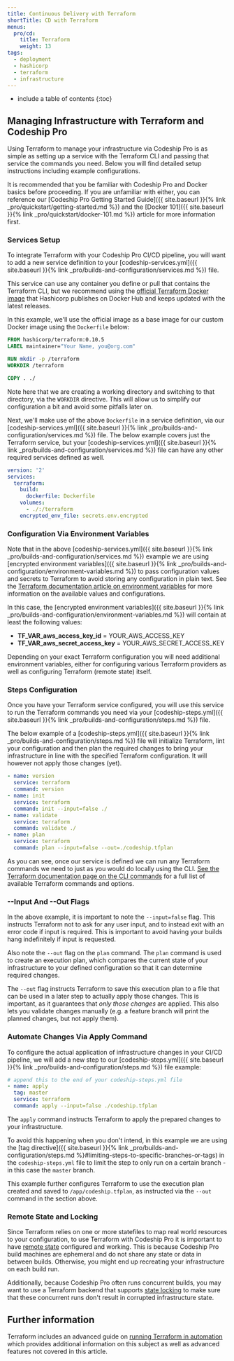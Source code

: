 ```yaml
---
title: Continuous Delivery with Terraform
shortTitle: CD with Terraform
menus:
  pro/cd:
    title: Terraform
    weight: 13
tags:
  - deployment
  - hashicorp
  - terraform
  - infrastructure
---
```


* include a table of contents
{:toc}

## Managing Infrastructure with Terraform and Codeship Pro

Using Terraform to manage your infrastructure via Codeship Pro is as simple as setting up a service with the Terraform CLI and passing that service the commands you need. Below you will find detailed setup instructions including example configurations.

It is recommended that you be familiar with Codeship Pro and Docker basics before proceeding. If you are unfamiliar with either, you can reference our [Codeship Pro Getting Started Guide]({{ site.baseurl }}{% link _pro/quickstart/getting-started.md %}) and the [Docker 101]({{ site.baseurl }}{% link _pro/quickstart/docker-101.md %}) article for more information first.

### Services Setup

To integrate Terraform with your Codeship Pro CI/CD pipeline, you will want to add a new service definition to your [codeship-services.yml]({{ site.baseurl }}{% link _pro/builds-and-configuration/services.md %}) file.

This service can use any container you define or pull that contains the Terraform CLI, but we recommend using the [official Terraform Docker image](https://hub.docker.com/r/hashicorp/terraform/) that Hashicorp publishes on Docker Hub and keeps updated with the latest releases.

In this example, we'll use the official image as a base image for our custom Docker image using the `Dockerfile` below:

```Dockerfile
FROM hashicorp/terraform:0.10.5
LABEL maintainer="Your Name, you@org.com"

RUN mkdir -p /terraform
WORKDIR /terraform

COPY . ./
```

Note here that we are creating a working directory and switching to that directory, via the `WORKDIR` directive. This will allow us to simplify our configuration a bit and avoid some pitfalls later on.

Next, we'll make use of the above `Dockerfile` in a service definition, via our [codeship-services.yml]({{ site.baseurl }}{% link _pro/builds-and-configuration/services.md %}) file. The below example covers just the Terraform service, but your [codeship-services.yml]({{ site.baseurl }}{% link _pro/builds-and-configuration/services.md %}) file can have any other required services defined as well.

```yaml
version: '2'
services:
  terraform:
    build:
      dockerfile: Dockerfile
    volumes:
      - ./:/terraform
    encrypted_env_file: secrets.env.encrypted
```

### Configuration Via Environment Variables

Note that in the above [codeship-services.yml]({{ site.baseurl }}{% link _pro/builds-and-configuration/services.md %}) example we are using [encrypted environment variables]({{ site.baseurl }}{% link _pro/builds-and-configuration/environment-variables.md %}) to pass configuration values and secrets to Terraform to avoid storing any configuration in plain text. See the [Terraform documentation article on environment variables](https://www.terraform.io/docs/configuration/environment-variables.html) for more information on the available values and configurations.

In this case, the [encrypted environment variables]({{ site.baseurl }}{% link _pro/builds-and-configuration/environment-variables.md %}) will contain at least the following values:

- **TF_VAR_aws_access_key_id** = YOUR_AWS_ACCESS_KEY
- **TF_VAR_aws_secret_access_key** = YOUR_AWS_SECRET_ACCESS_KEY

Depending on your exact Terraform configuration you will need additional environment variables, either for configuring various Terraform providers as well as configuring Terraform (remote state) itself.

### Steps Configuration

Once you have your Terraform service configured, you will use this service to run the Terraform commands you need via your [codeship-steps.yml]({{ site.baseurl }}{% link _pro/builds-and-configuration/steps.md %}) file.

The below example of a [codeship-steps.yml]({{ site.baseurl }}{% link _pro/builds-and-configuration/steps.md %}) file will initialize Terraform, lint your configuration and then plan the required changes to bring your infrastructure in line with the specified Terraform configuration. It will however not apply those changes (yet).

```yaml
- name: version
  service: terraform
  command: version
- name: init
  service: terraform
  command: init --input=false ./
- name: validate
  service: terraform
  command: validate ./
- name: plan
  service: terraform
  command: plan --input=false --out=./codeship.tfplan
```

As you can see, once our service is defined we can run any Terraform commands we need to just as you would do locally using the CLI. [See the Terraform documentation page on the CLI commands](https://www.terraform.io/docs/commands/index.html) for a full list of available Terraform commands and options.

### --Input And --Out Flags

In the above example, it is important to note the `--input=false` flag. This instructs Terraform not to ask for any user input, and to instead exit with an error code if input is required. This is important to avoid having your builds hang indefinitely if input is requested.

Also note the `--out` flag on the `plan` command. The `plan` command is used to create an execution plan, which compares the current state of your infrastructure to your defined configuration so that it can determine required changes.

The `--out` flag instructs Terraform to save this execution plan to a file that can be used in a later step to actually apply those changes. This is important, as it guarantees that _only those changes_ are applied. This also lets you validate changes manually (e.g. a feature branch will print the planned changes, but not apply them).

### Automate Changes Via Apply Command

To configure the actual application of infrastructure changes in your CI/CD pipeline, we will add a new step to our [codeship-steps.yml]({{ site.baseurl }}{% link _pro/builds-and-configuration/steps.md %}) file example:


```yaml
# append this to the end of your codeship-steps.yml file
- name: apply
  tag: master
  service: terraform
  command: apply --input=false ./codeship.tfplan
```

The `apply` command instructs Terraform to apply the prepared changes to your infrastructure.

To avoid this happening when you don't intend, in this example we are using the [tag directive]({{ site.baseurl }}{% link _pro/builds-and-configuration/steps.md %}#limiting-steps-to-specific-branches-or-tags)  in the `codeship-steps.yml` file to limit the step to only run on a certain branch - in this case the `master` branch.

This example further configures Terraform to use the execution plan created and saved to `/app/codeship.tfplan`, as instructed via the `--out` command in the section above.

### Remote State and Locking

Since Terraform relies on one or more statefiles to map real world resources to your configuration, to use Terraform with Codeship Pro it is important to have [remote state](https://www.terraform.io/docs/state/remote.html) configured and working. This is because Codeship Pro build machines are ephemeral and do not share any state or data in between builds. Otherwise, you might end up recreating your infrastructure on each build run.

Additionally, because Codeship Pro often runs concurrent builds, you may want to use a Terraform backend that supports [state locking](https://www.terraform.io/docs/state/locking.html) to make sure that these concurrent runs don't result in corrupted infrastructure state.

## Further information

Terraform includes an advanced guide on [running Terraform in automation](https://www.terraform.io/guides/running-terraform-in-automation.html) which provides additional information on this subject as well as advanced features not covered in this article.
